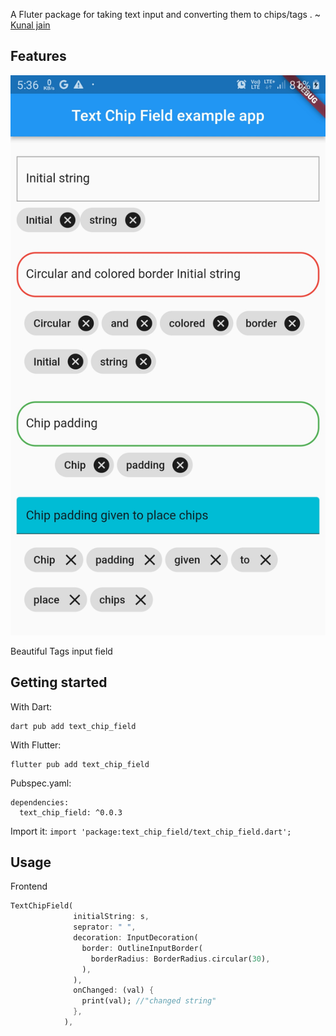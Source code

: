 <!-- 
This README describes the package. If you publish this package to pub.dev,
this README's contents appear on the landing page for your package.

For information about how to write a good package README, see the guide for
[writing package pages](https://dart.dev/guides/libraries/writing-package-pages). 

For general information about developing packages, see the Dart guide for
[creating packages](https://dart.dev/guides/libraries/create-library-packages)
and the Flutter guide for
[developing packages and plugins](https://flutter.dev/developing-packages). 
-->

A Fluter package for taking text input and converting them to chips/tags . ~ [Kunal jain](https://www.linkedin.com/in/kunal-jain-32bbb418a)

## Features
![](https://github.com/kunaljainwin/Flutter/blob/master/ss_13May_2022_1746.jpg)

 Beautiful Tags input field


## Getting started
With Dart: 
```
dart pub add text_chip_field
```

With Flutter:
```
flutter pub add text_chip_field
```

Pubspec.yaml:

```
dependencies:
  text_chip_field: ^0.0.3
```

Import it:
```import 'package:text_chip_field/text_chip_field.dart';```

## Usage

Frontend

```dart
TextChipField(
              initialString: s,
              seprator: " ",
              decoration: InputDecoration(
                border: OutlineInputBorder(
                  borderRadius: BorderRadius.circular(30),
                ),
              ),
              onChanged: (val) {
                print(val); //"changed string"
              },
            ),
```

<!-- ## Additional information

TODO: Tell users more about the package: where to find more information, how to 
contribute to the package, how to file issues, what response they can expect 
from the package authors, and more. -->
